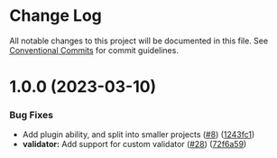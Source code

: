 # Change Log

All notable changes to this project will be documented in this file.
See [Conventional Commits](https://conventionalcommits.org) for commit guidelines.

# 1.0.0 (2023-03-10)

### Bug Fixes

- Add plugin ability, and split into smaller projects ([#8](https://github.com/ktutnik/graphql-directive/issues/8)) ([1243fc1](https://github.com/ktutnik/graphql-directive/commit/1243fc16c953aa3f59cd038a77cb508401dbe0d2))
- **validator:** Add support for custom validator ([#28](https://github.com/ktutnik/graphql-directive/issues/28)) ([72f6a59](https://github.com/ktutnik/graphql-directive/commit/72f6a59517cb3f3d8c3f517e227a3a82436a942b))
